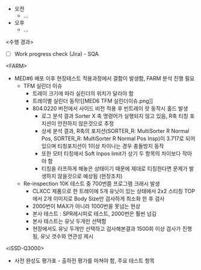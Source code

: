 - 오전
	- ...
- 오후
	- ...

<수행 경과>
- [ ] Work progress check (Jira) - SQA

\<FARM>
- MED#6 배포 이후 현장테스트 적용과정에서 결함이 발생함, FARM 분석 진행 필요
	- TFM 실린더 이슈
		- 트레이 크기에 따라 실린더의 위치가 달라야 함
		- 트레이별 실린더 동작![[MED6 TFM 실린더이슈.png]]
		- 804.0220 버전에서 사이드 비전 적용 후 빈트레이 랏 동작시 홀드 발생
			- 로그 분석 결과 Sorter X 축 명령어가 실행되지 않고 있음, R축 티칭 포지션이 안전하지 않은것으로 추정
			- 상세 분석 결과, R축의 포지션(SORTER_R: MultiSorter R Normal Pos, SORTER_R: MultiSorter R Normal Pos Insp)이 3.717로 되어있으며 티칭포지션이 1이상 차이나는 경우 충돌방지 동작
			- 또한 모터 티칭에서 Soft Inpos limit가 상기 두 항목의 차이보다 작아야 함
			- 티칭을 러프하게 해놓은 상태이기 때문에 제대로 티칭한다면 문제가 발생하지 않을것으로 예상됨 (현장조치)
	- Re-inspection 10K 테스트 중 700번쯤 프로그램 크래시 발생
		- CLXCC 제품으로 한 트레이에 5개 유닛이 있는 상태에서 2x2 스티칭 TOP에서 2개 이미지로 Body Size만 검사하게 최소화 한 후 검사
		- 2000번이 MAX가 아니라 1000번을 못넘는 현상
		- 본사 테스트 : SPR레시피로 테스트, 2000번은 훨씬 넘김
		- 본사 테스트는 유닛 두개만 선택함
		- 현장에서도 유닛 두개만 선택하고 검사해본결과 1500회 이상 검사가 진행됨, 유닛 갯수와 연관성 제시

\<iSSD-Q3000>
- 사전 완성도 평가표 - 출하전 평가를 마쳐야 함, 주요 테스트 항목
